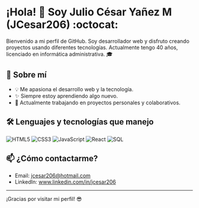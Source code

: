 # ¡Hola! 👋 Soy Julio César Yañez M (JCesar206) :octocat:

Bienvenido a mi perfil de GitHub. Soy desarrollador web y disfruto creando proyectos usando diferentes tecnologías.
Actualmente tengo 40 años, licenciado en informática administrativa. :mortar_board:

## 🚀 Sobre mí

- 💡 Me apasiona el desarrollo web y la tecnología.
- ✨ Siempre estoy aprendiendo algo nuevo.
- 🎯 Actualmente trabajando en proyectos personales y colaborativos.

## 🛠️ Lenguajes y tecnologías que manejo

![HTML5](https://img.shields.io/badge/-HTML5-E34F26?logo=html5&logoColor=white)
![CSS3](https://img.shields.io/badge/-CSS3-1572B6?logo=css3&logoColor=white)
![JavaScript](https://img.shields.io/badge/-JavaScript-F7DF1E?logo=javascript&logoColor=black)
![React](https://cdn.jsdelivr.net/gh/devicons/devicon/icons/react/react-original.svg)
![SQL](https://cdn.jsdelivr.net/gh/devicons/devicon/icons/mysql/mysql-original.svg)

## 📫 ¿Cómo contactarme?

- Email: jcesar206@hotmail.com
- LinkedIn: www.linkedin.com/in/jcesar206
---
¡Gracias por visitar mi perfil! :sunglasses:

